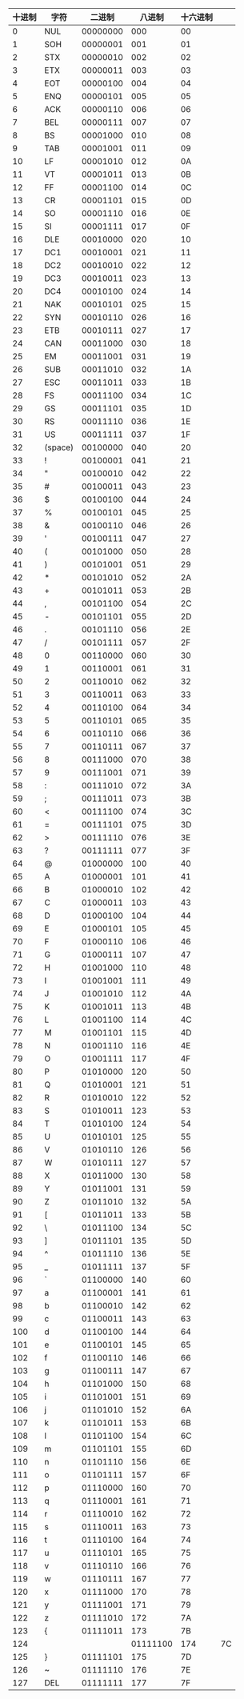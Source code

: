 | 十进制 | 字符      | 二进制      | 八进制      | 十六进制 |     |
| --- | ------- | -------- | -------- | ---- | --- |
| 0   | NUL     | 00000000 | 000      | 00   |     |
| 1   | SOH     | 00000001 | 001      | 01   |     |
| 2   | STX     | 00000010 | 002      | 02   |     |
| 3   | ETX     | 00000011 | 003      | 03   |     |
| 4   | EOT     | 00000100 | 004      | 04   |     |
| 5   | ENQ     | 00000101 | 005      | 05   |     |
| 6   | ACK     | 00000110 | 006      | 06   |     |
| 7   | BEL     | 00000111 | 007      | 07   |     |
| 8   | BS      | 00001000 | 010      | 08   |     |
| 9   | TAB     | 00001001 | 011      | 09   |     |
| 10  | LF      | 00001010 | 012      | 0A   |     |
| 11  | VT      | 00001011 | 013      | 0B   |     |
| 12  | FF      | 00001100 | 014      | 0C   |     |
| 13  | CR      | 00001101 | 015      | 0D   |     |
| 14  | SO      | 00001110 | 016      | 0E   |     |
| 15  | SI      | 00001111 | 017      | 0F   |     |
| 16  | DLE     | 00010000 | 020      | 10   |     |
| 17  | DC1     | 00010001 | 021      | 11   |     |
| 18  | DC2     | 00010010 | 022      | 12   |     |
| 19  | DC3     | 00010011 | 023      | 13   |     |
| 20  | DC4     | 00010100 | 024      | 14   |     |
| 21  | NAK     | 00010101 | 025      | 15   |     |
| 22  | SYN     | 00010110 | 026      | 16   |     |
| 23  | ETB     | 00010111 | 027      | 17   |     |
| 24  | CAN     | 00011000 | 030      | 18   |     |
| 25  | EM      | 00011001 | 031      | 19   |     |
| 26  | SUB     | 00011010 | 032      | 1A   |     |
| 27  | ESC     | 00011011 | 033      | 1B   |     |
| 28  | FS      | 00011100 | 034      | 1C   |     |
| 29  | GS      | 00011101 | 035      | 1D   |     |
| 30  | RS      | 00011110 | 036      | 1E   |     |
| 31  | US      | 00011111 | 037      | 1F   |     |
| 32  | (space) | 00100000 | 040      | 20   |     |
| 33  | !       | 00100001 | 041      | 21   |     |
| 34  | "       | 00100010 | 042      | 22   |     |
| 35  | #       | 00100011 | 043      | 23   |     |
| 36  | $       | 00100100 | 044      | 24   |     |
| 37  | %       | 00100101 | 045      | 25   |     |
| 38  | &       | 00100110 | 046      | 26   |     |
| 39  | '       | 00100111 | 047      | 27   |     |
| 40  | (       | 00101000 | 050      | 28   |     |
| 41  | )       | 00101001 | 051      | 29   |     |
| 42  | *       | 00101010 | 052      | 2A   |     |
| 43  | +       | 00101011 | 053      | 2B   |     |
| 44  | ,       | 00101100 | 054      | 2C   |     |
| 45  | -       | 00101101 | 055      | 2D   |     |
| 46  | .       | 00101110 | 056      | 2E   |     |
| 47  | /       | 00101111 | 057      | 2F   |     |
| 48  | 0       | 00110000 | 060      | 30   |     |
| 49  | 1       | 00110001 | 061      | 31   |     |
| 50  | 2       | 00110010 | 062      | 32   |     |
| 51  | 3       | 00110011 | 063      | 33   |     |
| 52  | 4       | 00110100 | 064      | 34   |     |
| 53  | 5       | 00110101 | 065      | 35   |     |
| 54  | 6       | 00110110 | 066      | 36   |     |
| 55  | 7       | 00110111 | 067      | 37   |     |
| 56  | 8       | 00111000 | 070      | 38   |     |
| 57  | 9       | 00111001 | 071      | 39   |     |
| 58  | :       | 00111010 | 072      | 3A   |     |
| 59  | ;       | 00111011 | 073      | 3B   |     |
| 60  | <       | 00111100 | 074      | 3C   |     |
| 61  | =       | 00111101 | 075      | 3D   |     |
| 62  | >       | 00111110 | 076      | 3E   |     |
| 63  | ?       | 00111111 | 077      | 3F   |     |
| 64  | @       | 01000000 | 100      | 40   |     |
| 65  | A       | 01000001 | 101      | 41   |     |
| 66  | B       | 01000010 | 102      | 42   |     |
| 67  | C       | 01000011 | 103      | 43   |     |
| 68  | D       | 01000100 | 104      | 44   |     |
| 69  | E       | 01000101 | 105      | 45   |     |
| 70  | F       | 01000110 | 106      | 46   |     |
| 71  | G       | 01000111 | 107      | 47   |     |
| 72  | H       | 01001000 | 110      | 48   |     |
| 73  | I       | 01001001 | 111      | 49   |     |
| 74  | J       | 01001010 | 112      | 4A   |     |
| 75  | K       | 01001011 | 113      | 4B   |     |
| 76  | L       | 01001100 | 114      | 4C   |     |
| 77  | M       | 01001101 | 115      | 4D   |     |
| 78  | N       | 01001110 | 116      | 4E   |     |
| 79  | O       | 01001111 | 117      | 4F   |     |
| 80  | P       | 01010000 | 120      | 50   |     |
| 81  | Q       | 01010001 | 121      | 51   |     |
| 82  | R       | 01010010 | 122      | 52   |     |
| 83  | S       | 01010011 | 123      | 53   |     |
| 84  | T       | 01010100 | 124      | 54   |     |
| 85  | U       | 01010101 | 125      | 55   |     |
| 86  | V       | 01010110 | 126      | 56   |     |
| 87  | W       | 01010111 | 127      | 57   |     |
| 88  | X       | 01011000 | 130      | 58   |     |
| 89  | Y       | 01011001 | 131      | 59   |     |
| 90  | Z       | 01011010 | 132      | 5A   |     |
| 91  | [       | 01011011 | 133      | 5B   |     |
| 92  | \       | 01011100 | 134      | 5C   |     |
| 93  | ]       | 01011101 | 135      | 5D   |     |
| 94  | ^       | 01011110 | 136      | 5E   |     |
| 95  | _       | 01011111 | 137      | 5F   |     |
| 96  | `       | 01100000 | 140      | 60   |     |
| 97  | a       | 01100001 | 141      | 61   |     |
| 98  | b       | 01100010 | 142      | 62   |     |
| 99  | c       | 01100011 | 143      | 63   |     |
| 100 | d       | 01100100 | 144      | 64   |     |
| 101 | e       | 01100101 | 145      | 65   |     |
| 102 | f       | 01100110 | 146      | 66   |     |
| 103 | g       | 01100111 | 147      | 67   |     |
| 104 | h       | 01101000 | 150      | 68   |     |
| 105 | i       | 01101001 | 151      | 69   |     |
| 106 | j       | 01101010 | 152      | 6A   |     |
| 107 | k       | 01101011 | 153      | 6B   |     |
| 108 | l       | 01101100 | 154      | 6C   |     |
| 109 | m       | 01101101 | 155      | 6D   |     |
| 110 | n       | 01101110 | 156      | 6E   |     |
| 111 | o       | 01101111 | 157      | 6F   |     |
| 112 | p       | 01110000 | 160      | 70   |     |
| 113 | q       | 01110001 | 161      | 71   |     |
| 114 | r       | 01110010 | 162      | 72   |     |
| 115 | s       | 01110011 | 163      | 73   |     |
| 116 | t       | 01110100 | 164      | 74   |     |
| 117 | u       | 01110101 | 165      | 75   |     |
| 118 | v       | 01110110 | 166      | 76   |     |
| 119 | w       | 01110111 | 167      | 77   |     |
| 120 | x       | 01111000 | 170      | 78   |     |
| 121 | y       | 01111001 | 171      | 79   |     |
| 122 | z       | 01111010 | 172      | 7A   |     |
| 123 | {       | 01111011 | 173      | 7B   |     |
| 124 |         |          | 01111100 | 174  | 7C  |
| 125 | }       | 01111101 | 175      | 7D   |     |
| 126 | ~       | 01111110 | 176      | 7E   |     |
| 127 | DEL     | 01111111 | 177      | 7F   |     |
